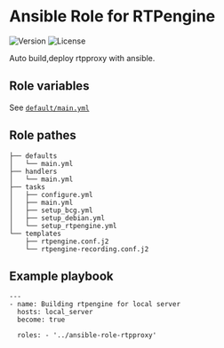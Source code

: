 # Ansible Role for RTPengine
![Version](https://img.shields.io/github/v/release/mach1el/ansible-role-rtpproxy?color=blue&style=plastic) ![License](https://img.shields.io/github/license/mach1el/ansible-role-rtpproxy?color=grey&style=plastic)

Auto build,deploy rtpproxy with ansible.

## Role variables
See [`default/main.yml`](https://github.com/mach1el/ansible-role-rtpproxy/blob/master/defaults/main.yml)

## Role pathes

    ├── defaults
    │   └── main.yml
    ├── handlers
    │   └── main.yml
    ├── tasks
    │   ├── configure.yml
    │   ├── main.yml
    │   ├── setup_bcg.yml
    │   ├── setup_debian.yml
    │   └── setup_rtpengine.yml
    └── templates
        ├── rtpengine.conf.j2
        └── rtpengine-recording.conf.j2

## Example playbook

    ---
    - name: Building rtpengine for local server
      hosts: local_server
      become: true
     
      roles: - '../ansible-role-rtpproxy'
